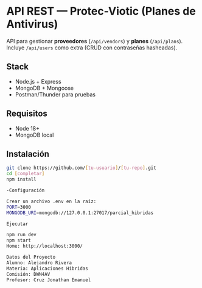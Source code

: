 # API REST — Protec-Viotic (Planes de Antivirus)

API para gestionar **proveedores** (`/api/vendors`) y **planes** (`/api/plans`). Incluye `/api/users` como extra (CRUD con contraseñas hasheadas).

## Stack
- Node.js + Express
- MongoDB + Mongoose
- Postman/Thunder para pruebas

## Requisitos
- Node 18+
- MongoDB local

## Instalación
```bash
git clone https://github.com/[tu-usuario]/[tu-repo].git
cd [completar]
npm install

-Configuración

Crear un archivo .env en la raíz:
PORT=3000
MONGODB_URI=mongodb://127.0.0.1:27017/parcial_hibridas

Ejecutar 

npm run dev 
npm start    
Home: http://localhost:3000/

Datos del Proyecto
Alumno: Alejandro Rivera
Materia: Aplicaciones Híbridas
Comisión: DWN4AV
Profesor: Cruz Jonathan Emanuel